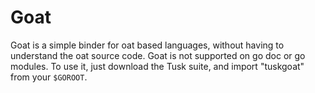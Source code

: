 # Goat
Goat is a simple binder for oat based languages, without having to understand the oat source code. Goat is not supported on go doc or go modules. To use it, just download the Tusk suite, and import "tuskgoat" from your `$GOROOT`.
